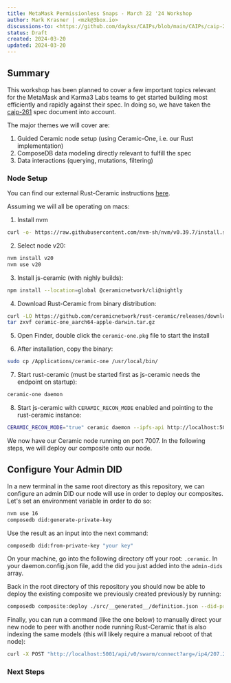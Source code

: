 ```yaml
---
title: MetaMask Permissionless Snaps - March 22 '24 Workshop
author: Mark Krasner | <mzk@3box.io>
discussions-to: <https://github.com/dayksx/CAIPs/blob/main/CAIPs/caip-261.md> 
status: Draft
created: 2024-03-20
updated: 2024-03-20
---
```


## Summary
This workshop has been planned to cover a few important topics relevant for the MetaMask and Karma3 Labs teams to get started building most efficiently and rapidly against their spec. In doing so, we have taken the [caip-261](https://github.com/dayksx/CAIPs/blob/main/CAIPs/caip-261.md) spec document into account.

The major themes we will cover are:

1. Guided Ceramic node setup (using Ceramic-One, i.e. our Rust implementation)
2. ComposeDB data modeling directly relevant to fulfill the spec
3. Data interactions (querying, mutations, filtering)

### Node Setup
You can find our external Rust-Ceramic instructions [here](https://threebox.notion.site/Ceramic-Recon-instructions-EXTERNAL-c2b93b2648d64cf0af0f4d2489d20399).

Assuming we will all be operating on macs:

1. Install nvm

```bash
curl -o- https://raw.githubusercontent.com/nvm-sh/nvm/v0.39.7/install.sh | bash
```

2. Select node v20:

```bash
nvm install v20
nvm use v20
```

3. Install js-ceramic (with nighly builds):

```bash
npm install --location=global @ceramicnetwork/cli@nightly
```

4. Download Rust-Ceramic from binary distribution:

```bash
curl -LO https://github.com/ceramicnetwork/rust-ceramic/releases/download/v0.13.0/ceramic-one_aarch64-apple-darwin.tar.gz
tar zxvf ceramic-one_aarch64-apple-darwin.tar.gz
```

5. Open Finder, double click the `ceramic-one.pkg` file to start the install

6. After installation, copy the binary:

```bash
sudo cp /Applications/ceramic-one /usr/local/bin/
```

7. Start rust-ceramic (must be started first as js-ceramic needs the endpoint on startup):

```bash
ceramic-one daemon
```

8. Start js-ceramic with `CERAMIC_RECON_MODE` enabled and pointing to the rust-ceramic instance:

```bash
CERAMIC_RECON_MODE="true" ceramic daemon --ipfs-api http://localhost:5001
```

We now have our Ceramic node running on port 7007. In the following steps, we will deploy our composite onto our node.

## Configure Your Admin DID
In a new terminal in the same root directory as this repository, we can configure an admin DID our node will use in order to deploy our composites. Let's set an environment variable in order to do so:

```bash
nvm use 16
composedb did:generate-private-key
```

Use the result as an input into the next command:

```bash
composedb did:from-private-key "your key"
```

On your machine, go into the following directory off your root: `.ceramic`. In your daemon.config.json file, add the did you just added into the `admin-dids` array.

Back in the root directory of this repository you should now be able to deploy the existing composite we previously created previously by running:

```bash
composedb composite:deploy ./src/__generated__/definition.json --did-private-key "your key"
```

Finally, you can run a command (like the one below) to manually direct your new node to peer with another node running Rust-Ceramic that is also indexing the same models (this will likely require a manual reboot of that node):

```bash
curl -X POST "http://localhost:5001/api/v0/swarm/connect?arg=/ip4/207.246.126.105/tcp/4001/p2p/12D3KooWSNHeQAArDYenHMYsn13x9EkVyQ4jfLhZn6Z7WQ9YS9bq"
```

### Next Steps



